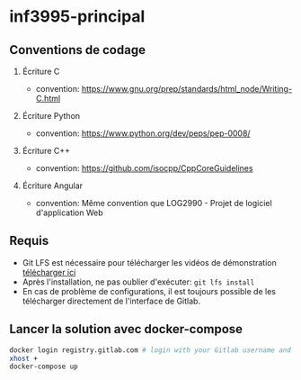 # inf3995-principal

## Conventions de codage

1. Écriture C

    - convention: https://www.gnu.org/prep/standards/html_node/Writing-C.html

2. Écriture Python

    - convention: https://www.python.org/dev/peps/pep-0008/

3. Écriture C++

    - convention: https://github.com/isocpp/CppCoreGuidelines

4. Écriture Angular

    - convention: Même convention que LOG2990 - Projet de logiciel d'application Web

## Requis
* Git LFS est nécessaire pour télécharger les vidéos de démonstration [télécharger ici](https://git-lfs.github.com/)
* Après l'installation, ne pas oublier d'exécuter: `git lfs install` 
* En cas de problème de configurations, il est toujours possible de les télécharger directement de l'interface de Gitlab.

## Lancer la solution avec docker-compose
```bash
docker login registry.gitlab.com # login with your Gitlab username and password (only needed once)
xhost +
docker-compose up
```
